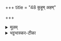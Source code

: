 +++
title = "48 कुहूम् अहम्"

+++


<details><summary>मूलम्</summary>

कु॒हूम॒हꣳ सु॒भगा᳚व्ँ विद्म॒नाप॑सम॒स्मिन्य॒ज्ञे सु॒हवा᳚ञ्जोहवीमि ।  
सा नो॑ ददातु॒ श्रव॑णम्पितृ॒णान्तस्या᳚स्ते देवि ह॒विषा॑ विधेम ।
</details>

<details><summary>भट्टभास्कर-टीका</summary>

नष्टचन्द्राऽमावास्या कुहूः, तां सुभगां शोभनधनादिकां **विद्मनापसं** विदितकर्माणं, वेदनं विद्मः, औणादिको मन्प्रत्ययः, तद्विद्मनं पामादिलक्षणो नप्रत्ययः, तादृशं अपः कर्म यस्या इति तादृशीं सुहवां स्वाह्वानां अस्मिन् यज्ञे जोहवीमि भृशमाह्वयामि, सा चाहूता अस्मभ्यं ददातु श्रवणं श्रुतिसुखं धनं यशो वा पितृणां पूर्वेषां संबन्धि पितृणां वा श्रुतिसुखं यथा भवति तया ददातु । इदानीं स्तुत्या अभिमुखीं देवतां प्रत्यक्षीकृत्याह - हे देवि कुहु तस्याः हविषा विधेम । 'क्रियाग्रहणं कर्तव्यम्' इति कर्मणः संप्रदानत्वाच्चतुर्थ्यर्थे षष्ठी । तादृग्गुणां त्वां हविषा परिचरेमेत्यर्थः ॥
</details>